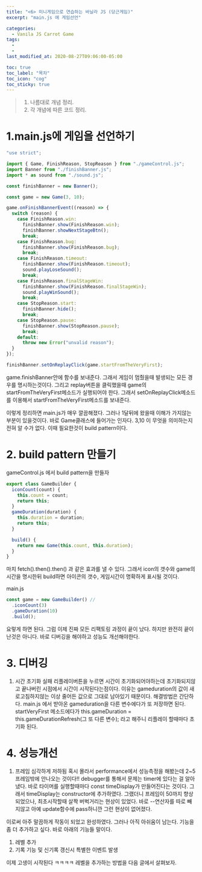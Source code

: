 ```yaml
---
title: "<6> 미니게임으로 연습하는 바닐라 JS (당근게임)"
excerpt: "main.js 에 게임선언"

categories:
  - Vanila JS Carrot Game
tags:
  -
  -
last_modified_at: 2020-08-27T09:06:00-05:00

toc: true
toc_label: "목차"
toc_icon: "cog"
toc_sticky: true
---
```


> 1. 나름대로 개념 정리.
> 2. 각 개념에 따른 코드 정리.

# 1.main.js에 게임을 선언하기

```javascript
"use strict";

import { Game, FinishReason, StopReason } from "./gameControl.js";
import Banner from "./finishBanner.js";
import * as sound from "./sound.js";

const finishBanner = new Banner();

const game = new Game(3, 10);

game.onFinishBannerEvent((reason) => {
  switch (reason) {
    case FinishReason.win:
      finishBanner.show(FinishReason.win);
      finishBanner.showNextStageBtn();
      break;
    case FinishReason.bug:
      finishBanner.show(FinishReason.bug);
      break;
    case FinishReason.timeout:
      finishBanner.show(FinishReason.timeout);
      sound.playLoseSound();
      break;
    case FinishReason.finalStageWin:
      finishBanner.show(FinishReason.finalStageWin);
      sound.playWinSound();
      break;
    case StopReason.start:
      finishBanner.hide();
      break;
    case StopReason.pause:
      finishBanner.show(StopReason.pause);
      break;
    default:
      throw new Error("unvalid reason");
  }
});

finishBanner.setOnReplayClick(game.startFromTheVeryFirst);
```

game.finishBanner안에 함수를 보내준다. 그래서 게임이 멈췄을때 발생되는 모든 경우를 명시하는것이다. 그리고 replay버튼을 클릭했을때 game의 startFromTheVeryFirst메소드가 실행되어야 한다. 그래서 setOnReplayClick메소드를 이용해서 startFromTheVeryFirst메소드를 보내준다.

이렇게 정리하면 main.js가 매우 깔끔해졌다. 그러나 1달뒤에 왔을때 이해가 가지않는 부분이 있을것이다. 바로 Game클래스에 들어가는 인자다. 3,10 이 무엇을 의미하는지 전혀 알 수가 없다. 이때 필요한것이 build pattern이다.

# 2. build pattern 만들기

gameControl.js 에서 build pattern을 만들자

```javascript
export class GameBuilder {
  iconCount(count) {
    this.count = count;
    return this;
  }
  gameDuration(duration) {
    this.duration = duration;
    return this;
  }

  build() {
    return new Game(this.count, this.duration);
  }
}
```

마치 fetch().then().then() 과 같은 효과를 낼 수 있다. 그래서 icon의 갯수와 game의 시간을 명시한뒤 build하면 아이콘의 갯수, 게임시간이 명확하게 표시될 것이다.

main.js

```javascript
const game = new GameBuilder() //
  .iconCount(3)
  .gameDuration(10)
  .build();
```

요렇게 하면 된다. 그럼 이제 진짜 모든 리팩토링 과정이 끝이 났다. 하지만 완전히 끝이 난것은 아니다. 바로 디버깅을 해야하고 성능도 개선해야한다.

# 3. 디버깅

1. 시간 초기화 실패
   리플레이버튼을 누르면 시간이 초기화되어야하는데 초기화되지않고 끝나버린 시점에서 시간이 시작된다는점이다. 이유는 gameduration의 값이 새로고침하지않는 이상 줄어든 값으로 그대로 남아있기 때문이다. 해결방법은 간단하다. main.js 에서 받아온 gameduration을 다른 변수에다가 또 저장하면 된다. startVeryFirst 메소드에다가 this.gameDuration = this.gameDurationRefresh(그 또 다른 변수); 라고 해주니 리플레이 할때마다 초기화 된다.

# 4. 성능개선

1. 프레임 심각하게 저하됨
   혹시 몰라서 performance에서 성능측정을 해봤는데 2~5프레임밖에 안나오는 것이다!! debugger를 통해서 문제는 timer에 있다는 걸 알아냈다. 바로 타이머를 실행할때마다 const timeDisplay가 만들어진다는 것이다. 그래서 timeDisplay는 constructor에 추가하였다. 그랬더니 프레임이 50까지 향상되었으나, 최초시작할때 살짝 버벅거리는 현상이 있었다.
   바로 --연산자를 따로 빼지않고 아예 update함수에 pass하니깐 그런 현상이 없어졌다.

이로써 아주 말끔하게 작동이 되었고 완성하였다. 그러나 아직 아쉬움이 남는다. 기능을 좀 더 추가하고 싶다. 바로 아래의 기능들 말이다.

1. 레벨 추가
2. 기록 기능 및 신기록 갱신시 특별한 이벤트 발생

이제 고생이 시작된다 ㅋㅋㅋㅋ 레벨을 추가하는 방법을 다음 글에서 살펴보자.
